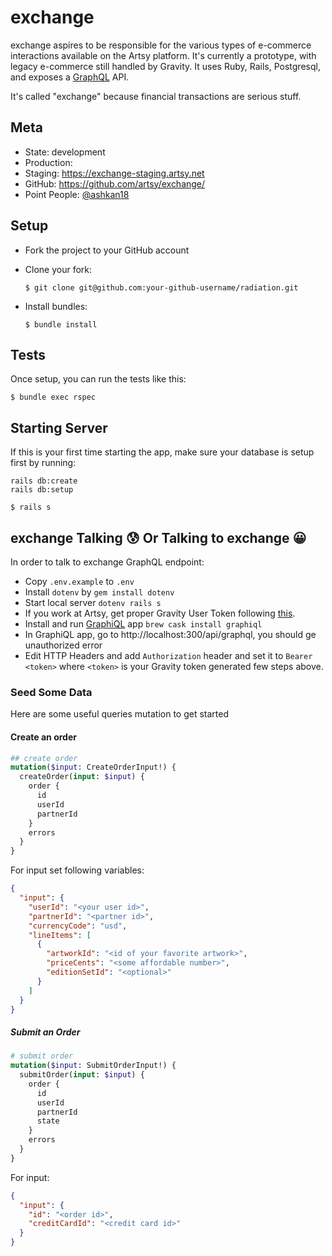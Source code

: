 # exchange

exchange aspires to be responsible for the various types of e-commerce interactions available on the Artsy platform. It's currently a prototype, with legacy e-commerce still handled by Gravity. It uses Ruby, Rails, Postgresql, and exposes a [GraphQL](http://graphql-ruby.org/) API.

It's called "exchange" because financial transactions are serious stuff.

## Meta

* State: development
* Production: 
* Staging: https://exchange-staging.artsy.net
* GitHub: https://github.com/artsy/exchange/
* Point People: [@ashkan18][ashkan18]

## Setup

* Fork the project to your GitHub account

* Clone your fork:
  ```
  $ git clone git@github.com:your-github-username/radiation.git
  ```

* Install bundles:
  ```
  $ bundle install
  ```

## Tests

Once setup, you can run the tests like this:

```
$ bundle exec rspec
```

## Starting Server
If this is your first time starting the app, make sure your database is setup first by running:
```shell
rails db:create
rails db:setup
```

```
$ rails s
```

## exchange Talking 😰 Or Talking to exchange 😀
In order to talk to exchange GraphQL endpoint:
- Copy `.env.example` to `.env`
- Install `dotenv` by `gem install dotenv`
- Start local server `dotenv rails s`
- If you work at Artsy, get proper Gravity User Token following [this](https://github.com/artsy/gravity/blob/master/doc/ApiAuthentication.md#fetching-a-jwt-for-the-target-service).
- Install and run [GraphiQL](https://github.com/skevy/graphiql-app) app `brew cask install graphiql`
- In GraphiQL app, go to http://localhost:300/api/graphql, you should ge unauthorized error
- Edit HTTP Headers and add `Authorization` header and set it to `Bearer <token>` where `<token>` is your Gravity token generated few steps above.

### Seed Some Data
Here are some useful queries mutation to get started

#### Create an order
```graphql
## create order
mutation($input: CreateOrderInput!) {
  createOrder(input: $input) {
    order {
      id
      userId
      partnerId
    }
    errors
  }
}
```
For input set following variables:
```json
{
  "input": {
    "userId": "<your user id>",
    "partnerId": "<partner id>",
    "currencyCode": "usd",
    "lineItems": [
      {
        "artworkId": "<id of your favorite artwork>",
        "priceCents": "<some affordable number>",
        "editionSetId": "<optional>"
      }
    ]
  }
}
```

##### Submit an Order
```graphql
# submit order
mutation($input: SubmitOrderInput!) {
  submitOrder(input: $input) {
    order {
      id
      userId
      partnerId
      state
    }
    errors
  }
}
```
For input:
```json
{
  "input": {
    "id": "<order id>",
    "creditCardId": "<credit card id>"
  }
}
```



[ashkan18]: https://github.com/ashkan18
